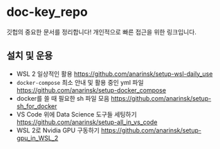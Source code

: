 # doc-key_repo

깃헙의 중요한 문서를 정리합니다! 개인적으로 빠른 접근을 위한 링크입니다. 

## 설치 및 운용 

- WSL 2 일상적인 활용 https://github.com/anarinsk/setup-wsl-daily_use
- `docker-compose` 최소 안내 및 활용 중인 yml 파일 https://github.com/anarinsk/setup-docker_compose
- docker를 쓸 때 필요한 sh 파일 모음 https://github.com/anarinsk/setup-sh_for_docker
- VS Code 위에 Data Science 도구들 세팅하기 https://github.com/anarinsk/setup-all_in_vs_code
- WSL 2로 Nvidia GPU 구동하기 https://github.com/anarinsk/setup-gpu_in_WSL_2 
